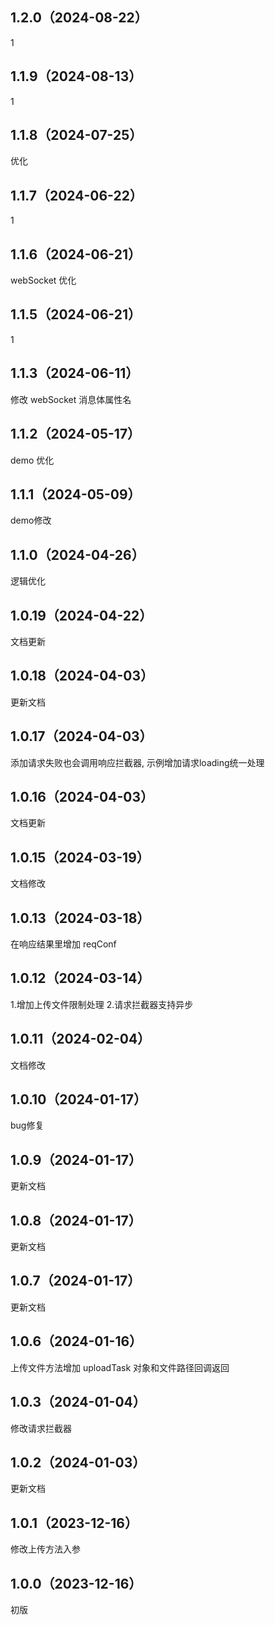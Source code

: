 ## 1.2.0（2024-08-22）
1
## 1.1.9（2024-08-13）
1
## 1.1.8（2024-07-25）
优化
## 1.1.7（2024-06-22）
1
## 1.1.6（2024-06-21）
webSocket 优化
## 1.1.5（2024-06-21）
1
## 1.1.3（2024-06-11）
修改 webSocket 消息体属性名
## 1.1.2（2024-05-17）
demo 优化
## 1.1.1（2024-05-09）
demo修改
## 1.1.0（2024-04-26）
逻辑优化
## 1.0.19（2024-04-22）
文档更新
## 1.0.18（2024-04-03）
更新文档
## 1.0.17（2024-04-03）
添加请求失败也会调用响应拦截器,
示例增加请求loading统一处理
## 1.0.16（2024-04-03）
文档更新
## 1.0.15（2024-03-19）
文档修改
## 1.0.13（2024-03-18）
在响应结果里增加 reqConf 
## 1.0.12（2024-03-14）
1.增加上传文件限制处理
2.请求拦截器支持异步
## 1.0.11（2024-02-04）
文档修改
## 1.0.10（2024-01-17）
bug修复
## 1.0.9（2024-01-17）
更新文档
## 1.0.8（2024-01-17）
更新文档
## 1.0.7（2024-01-17）
更新文档
## 1.0.6（2024-01-16）
上传文件方法增加 uploadTask 对象和文件路径回调返回
## 1.0.3（2024-01-04）
修改请求拦截器
## 1.0.2（2024-01-03）
更新文档
## 1.0.1（2023-12-16）
修改上传方法入参
## 1.0.0（2023-12-16）
初版
